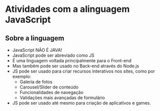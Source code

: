 # Atividades com a alinguagem JavaScript 

## Sobre a linguagem

- JavaScript NÃO É JAVA!
- JavaScript pode ser abreviado como JS
- É uma linguagem voltada principalmente para o Front-end
- Mas também pode ser usado no Back-end através do Node.js
- JS pode ser usado para criar recursos interativos nos sites, como por exemplo:
    - Galeria de fotos
    - Carousel/Slider de conteúdo 
    - Funcionalidades de navegação 
    - Validações mais avançadas de formulário
- JS pode ser usado até mesmo para criação de aplicativos e games. 
